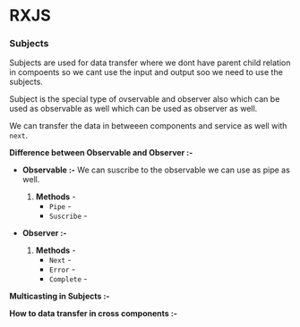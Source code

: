 # RXJS

### Subjects

Subjects are used for data transfer where we dont have parent child relation in compoents so we cant use the input and output soo we need to use the subjects.

Subject is the special type of ovservable and observer also which can be used as observable as well which can be used as observer as well.

We can transfer the data in betweeen components and service as well with `next`.

**Difference between Observable and Observer :-**

- **Observable :-** We can suscribe to the observable we can use as pipe as well.

  1. **Methods** -
     - `Pipe` -
     - `Suscribe` -

- **Observer :-**

    
  1. **Methods** -
     - `Next` -
     - `Error` -
     - `Complete` -

**Multicasting in Subjects :-**


**How to data transfer in cross components :-**
